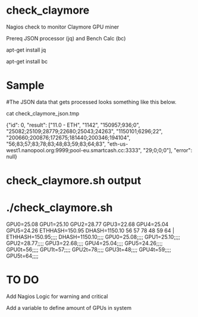 # check_claymore
Nagios check to monitor Claymore GPU miner

Prereq
JSON processor (jq) and Bench Calc (bc)


apt-get install jq

apt-get install bc


# Sample

#The JSON data that gets processed looks something like this below. 

cat check_claymore_json.tmp

{"id": 0, "result": ["11.0 - ETH", "1142", "150957;936;0", "25082;25109;28779;22680;25043;24263", "1150101;6296;22", "200660;200876;172675;181440;200346;194104", "56;83;57;83;78;83;48;83;59;83;64;83", "eth-us-west1.nanopool.org:9999;pool-eu.smartcash.cc:3333", "29;0;0;0"], "error": null}

# check_claymore.sh output

# ./check_claymore.sh
GPU0=25.08 GPU1=25.10 GPU2=28.77 GPU3=22.68 GPU4=25.04 GPU5=24.26 ETHHASH=150.95 DHASH=1150.10 56 57 78 48 59 64  | ETHHASH=150.95;;;; DHASH=1150.10;;;; GPU0=25.08;;;; GPU1=25.10;;;; GPU2=28.77;;;; GPU3=22.68;;;; GPU4=25.04;;;; GPU5=24.26;;;; GPU0t=56;;;; GPU1t=57;;;; GPU2t=78;;;; GPU3t=48;;;; GPU4t=59;;;; GPU5t=64;;;;

# TO DO

Add Nagios Logic for warning and critical

Add a variable to define amount of GPUs in system
